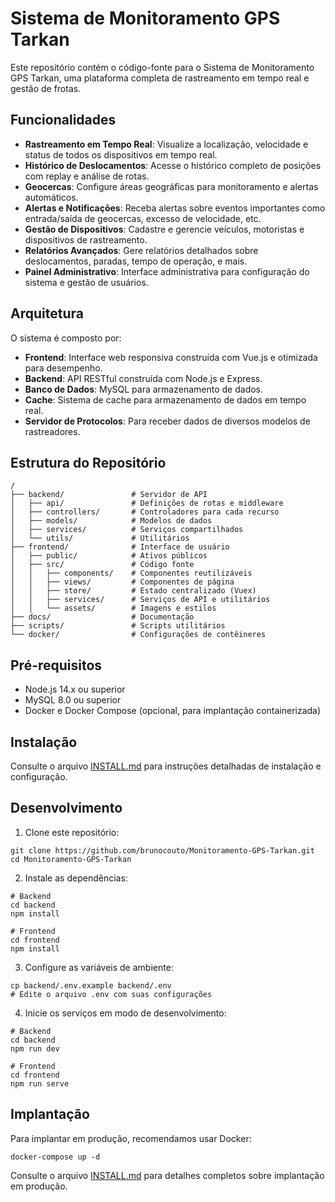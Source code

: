 # Sistema de Monitoramento GPS Tarkan

Este repositório contém o código-fonte para o Sistema de Monitoramento GPS Tarkan, uma plataforma completa de rastreamento em tempo real e gestão de frotas.

## Funcionalidades

- **Rastreamento em Tempo Real**: Visualize a localização, velocidade e status de todos os dispositivos em tempo real.
- **Histórico de Deslocamentos**: Acesse o histórico completo de posições com replay e análise de rotas.
- **Geocercas**: Configure áreas geográficas para monitoramento e alertas automáticos.
- **Alertas e Notificações**: Receba alertas sobre eventos importantes como entrada/saída de geocercas, excesso de velocidade, etc.
- **Gestão de Dispositivos**: Cadastre e gerencie veículos, motoristas e dispositivos de rastreamento.
- **Relatórios Avançados**: Gere relatórios detalhados sobre deslocamentos, paradas, tempo de operação, e mais.
- **Painel Administrativo**: Interface administrativa para configuração do sistema e gestão de usuários.

## Arquitetura

O sistema é composto por:

- **Frontend**: Interface web responsiva construída com Vue.js e otimizada para desempenho.
- **Backend**: API RESTful construída com Node.js e Express.
- **Banco de Dados**: MySQL para armazenamento de dados.
- **Cache**: Sistema de cache para armazenamento de dados em tempo real.
- **Servidor de Protocolos**: Para receber dados de diversos modelos de rastreadores.

## Estrutura do Repositório

```
/
├── backend/               # Servidor de API
│   ├── api/               # Definições de rotas e middleware
│   ├── controllers/       # Controladores para cada recurso
│   ├── models/            # Modelos de dados
│   ├── services/          # Serviços compartilhados
│   └── utils/             # Utilitários
├── frontend/              # Interface de usuário
│   ├── public/            # Ativos públicos
│   ├── src/               # Código fonte
│   │   ├── components/    # Componentes reutilizáveis
│   │   ├── views/         # Componentes de página
│   │   ├── store/         # Estado centralizado (Vuex)
│   │   ├── services/      # Serviços de API e utilitários
│   │   └── assets/        # Imagens e estilos
├── docs/                  # Documentação
├── scripts/               # Scripts utilitários
└── docker/                # Configurações de contêineres
```

## Pré-requisitos

- Node.js 14.x ou superior
- MySQL 8.0 ou superior
- Docker e Docker Compose (opcional, para implantação containerizada)

## Instalação

Consulte o arquivo [INSTALL.md](./INSTALL.md) para instruções detalhadas de instalação e configuração.

## Desenvolvimento

1. Clone este repositório:
```
git clone https://github.com/brunocouto/Monitoramento-GPS-Tarkan.git
cd Monitoramento-GPS-Tarkan
```

2. Instale as dependências:
```
# Backend
cd backend
npm install

# Frontend
cd frontend
npm install
```

3. Configure as variáveis de ambiente:
```
cp backend/.env.example backend/.env
# Edite o arquivo .env com suas configurações
```

4. Inicie os serviços em modo de desenvolvimento:
```
# Backend
cd backend
npm run dev

# Frontend
cd frontend
npm run serve
```

## Implantação

Para implantar em produção, recomendamos usar Docker:

```
docker-compose up -d
```

Consulte o arquivo [INSTALL.md](./INSTALL.md) para detalhes completos sobre implantação em produção.